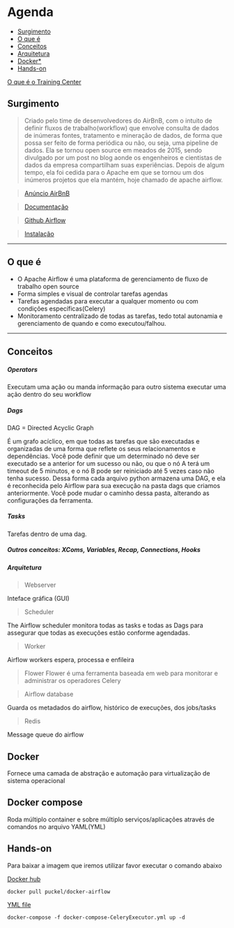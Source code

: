 # Agenda

* [Surgimento](##História)
* [O que é](#o-que-%C3%A9)
* [Conceitos](#Conceitos)
* [Arquitetura](#Arquitetura)
* [Docker*](#Docker)
* [Hands-on](#Hands-on)

[O que é o Training Center](#o-que-%C3%A9)

## Surgimento
  

> Criado pelo time de desenvolvedores do AirBnB, com o intuito de definir fluxos de trabalho(workflow) que envolve consulta de dados de inúmeras fontes, tratamento e mineração de dados, de forma que possa ser feito de forma periódica ou não, ou seja, uma pipeline de dados. Ela se tornou open source em meados de 2015, sendo divulgado por um post no blog aonde os engenheiros e cientistas de dados da empresa compartilham suas experiências. Depois de algum tempo, ela foi cedida para o Apache em que se tornou um dos inúmeros projetos que ela mantém, hoje chamado de apache airflow.  

>[Anúncio AirBnB](https://medium.com/airbnb-engineering/airflow-a-workflow-management-platform-46318b977fd8)

>[Documentação](https://airflow.apache.org/docs/stable/)

>[Github Airflow](https://github.com/apache/airflow)

>[Instalação](https://github.com/apache/airflow/blob/master/docs/installation.rst)

------

## O que é
* O Apache Airflow é uma plataforma de gerenciamento de fluxo de trabalho open source
* Forma simples e visual de controlar tarefas agendas
* Tarefas agendadas para executar a qualquer momento ou com condições específicas(Celery)
* Monitoramento centralizado de todas as tarefas, tedo total autonamia e gerenciamento de quando e como executou/falhou.


------

## Conceitos

##### Operators

Executam uma ação ou manda informação para outro sistema executar uma ação dentro do seu workflow

##### Dags
DAG = Directed Acyclic Graph

É um grafo acíclico, em que todas as tarefas que são executadas e organizadas de uma forma que reflete os seus relacionamentos e dependências. Você pode definir que um determinado nó deve ser executado se a anterior for um sucesso ou não, ou que o nó A terá um timeout de 5 minutos, e o nó B pode ser reiniciado até 5 vezes caso não tenha sucesso.
Dessa forma cada arquivo python armazena uma DAG, e ela é reconhecida pelo Airflow para sua execução na pasta dags que criamos anteriormente. Você pode mudar o caminho dessa pasta, alterando as configurações da ferramenta.

##### Tasks
Tarefas dentro de uma dag.

##### Outros conceitos: XComs, Variables, Recap, Connections, Hooks


##### Arquitetura

> Webserver

Inteface gráfica (GUI)

>Scheduler

The Airflow scheduler monitora todas as tasks e todas as Dags para assegurar que todas as execuções estão conforme agendadas.

>Worker

Airflow workers espera, processa e enfileira

>Flower
Flower é uma ferramenta baseada em web para monitorar e administrar os operadores Celery


>Airflow database

Guarda os metadados do airflow, histórico de execuções, dos jobs/tasks

> Redis

Message queue do airflow



## Docker 
Fornece uma camada de abstração e automação para virtualização de sistema operacional

## Docker compose
Roda múltiplo container e sobre múltiplo serviços/aplicações através de comandos no arquivo YAML(YML)


## Hands-on

Para baixar a imagem que iremos utilizar favor executar o comando abaixo

[Docker hub](https://hub.docker.com/r/puckel/docker-airflow/)


    docker pull puckel/docker-airflow 


[YML file](https://raw.githubusercontent.com/lopesdiego12/Apache-Airflow/master/docker-compose-CeleryExecutor.yml)

    docker-compose -f docker-compose-CeleryExecutor.yml up -d
